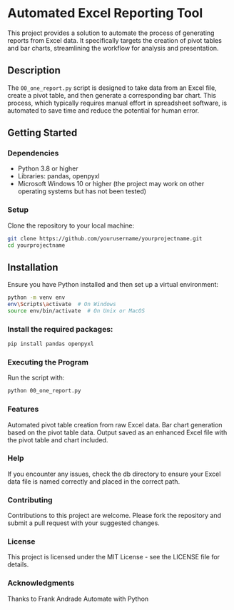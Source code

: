 # Automated Excel Reporting Tool

This project provides a solution to automate the process of generating reports from Excel data. It specifically targets the creation of pivot tables and bar charts, streamlining the workflow for analysis and presentation.

## Description

The `00_one_report.py` script is designed to take data from an Excel file, create a pivot table, and then generate a corresponding bar chart. This process, which typically requires manual effort in spreadsheet software, is automated to save time and reduce the potential for human error.

## Getting Started

### Dependencies

- Python 3.8 or higher
- Libraries: pandas, openpyxl
- Microsoft Windows 10 or higher (the project may work on other operating systems but has not been tested)

### Setup

Clone the repository to your local machine:

```bash
git clone https://github.com/yourusername/yourprojectname.git
cd yourprojectname
```

## Installation
Ensure you have Python installed and then set up a virtual environment:

```bash
python -m venv env
env\Scripts\activate  # On Windows
source env/bin/activate  # On Unix or MacOS
```

### Install the required packages:

```bash
pip install pandas openpyxl
```
### Executing the Program
Run the script with:

```bash
python 00_one_report.py
```

### Features
Automated pivot table creation from raw Excel data.
Bar chart generation based on the pivot table data.
Output saved as an enhanced Excel file with the pivot table and chart included.

### Help
If you encounter any issues, check the db directory to ensure your Excel data file is named correctly and placed in the correct path.

### Contributing
Contributions to this project are welcome. Please fork the repository and submit a pull request with your suggested changes.

### License
This project is licensed under the MIT License - see the LICENSE file for details.

### Acknowledgments
Thanks to Frank Andrade
Automate with Python

